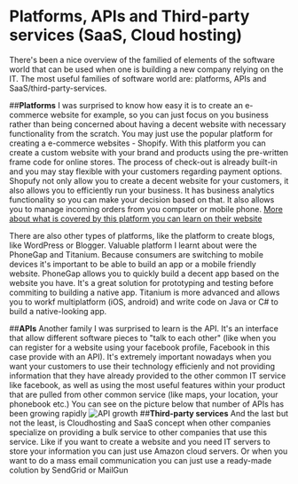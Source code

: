 # **Platforms, APIs and Third-party services (SaaS, Cloud hosting)**

There's been a nice overview of the familied of elements of the software world that can be used 
when one is building a new company relying on the IT.
The most useful families of software world are: platforms, APIs and SaaS/third-party-services.

##**Platforms**
I was surprised to know how easy it is to create an e-commerce website for example, so you can just focus on 
you business rather than being concerned about having a decent website with necessary functionality
from the scratch. You may just use the popular platform for creating a e-commerce websites - Shopify. With this platform
you can create a custom website with your brand and products using the pre-written frame code for online stores.
The process of check-out is already built-in and you may stay flexible with your customers regarding payment options.
Shopufy not only allow you to create a decent website for your customers, it also allows you to efficiently run your business.
It has business analytics functionality so you can make your decision based on that. It also allows you to manage incoming orders
from you computer or mobile phone.
[More about what is covered by this platform you can learn on their website](http://www.shopify.com/online)


There are also other types of platforms, like the platform to create blogs, like WordPress or Blogger. 
Valuable platform I learnt about were the PhoneGap and Titanium. Because consumers are switching to
mobile devices it's important to be able to build an app or a mobile friendly website.
PhoneGap allows you to quickly build a decent  app based on the website you have. It's a great solution for
prototyping and testing before commiting to building a native app. Titanium is more advanced
and allows you to workf multiplatform (iOS, android) and write code on Java or C# to build a native-looking app.


##**APIs**
Another family I was surprised to learn is the API. It's an interface that allow different software pieces to "talk to each
other" (like when you can register for a website using your facebook profile, Facebook in this case provide with an API).
It's extremely important nowadays when you want your customers to use their technology efficienly and not providing information
that they have already provided to the other common IT service like facebook, as well as using the most useful features
within your product that are pulled from other common service (like maps, your location, your phonebook etc.)
You can see on the picture below that number of APIs has been growing rapidly 
![API growth](http://www.programmableweb.com/wp-content/api-timeline-2011.png)
##**Third-party services**
And the last but not the least, is Cloudhosting and SaaS concept when other companies specialize on providing a bulk service 
to other companies that use this service. Like if you want to create a website and you need IT servers to store your 
information you can just use Amazon cloud servers. Or when you want to do a mass email communication you can just use
a ready-made colution by SendGrid or MailGun

